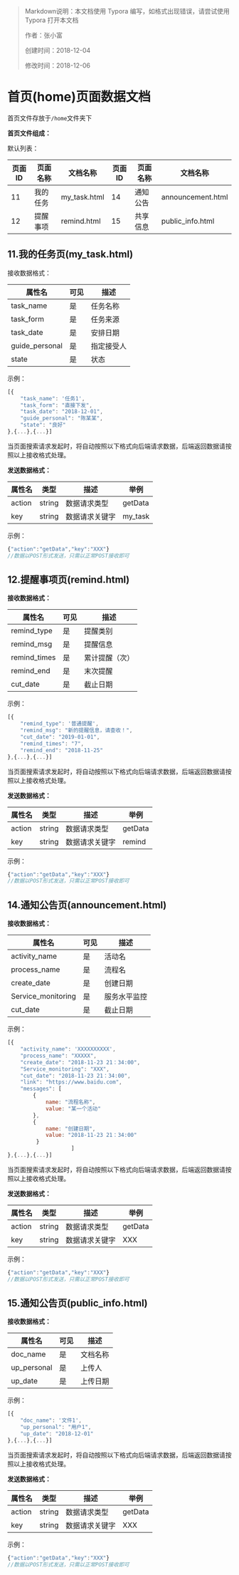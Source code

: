> Markdown说明：本文档使用 Typora 编写，如格式出现错误，请尝试使用 Typora 打开本文档
>
> 作者：张小富
>
> 创建时间：2018-12-04
>
> 修改时间：2018-12-06

# 首页(home)页面数据文档

首页文件存放于`/home`文件夹下

**首页文件组成：**

默认列表：

| 页面ID | 页面名称 | 文档名称     | 页面ID | 页面名称 | 文档名称          |
| ------ | -------- | ------------ | ------ | -------- | ----------------- |
| 11     | 我的任务 | my_task.html | 14     | 通知公告 | announcement.html |
| 12     | 提醒事项 | remind.html  | 15     | 共享信息 | public_info.html  |

## 11.我的任务页(my_task.html)

接收数据格式：

| 属性名         | 可见 | 描述       |
| -------------- | ---- | ---------- |
| task_name      | 是   | 任务名称   |
| task_form      | 是   | 任务来源   |
| task_date      | 是   | 安排日期   |
| guide_personal | 是   | 指定接受人 |
| state          | 是   | 状态       |

示例：

```javascript
[{
    "task_name": '任务1',
   	"task_form": "直接下发",
    "task_date": "2018-12-01",
    "guide_personal": "陈某某",
    "state": "良好"
},{...},{...}]
```

当页面搜索请求发起时，将自动按照以下格式向后端请求数据，后端返回数据请按照以上接收格式处理。

**发送数据格式：**

| 属性名 | 类型   | 描述           | 举例    |
| ------ | ------ | -------------- | ------- |
| action | string | 数据请求类型   | getData |
| key    | string | 数据请求关键字 | my_task |

示例：

```javascript
{"action":"getData","key":"XXX"}
//数据以POST形式发送，只需以正常POST接收即可
```
## 12.提醒事项页(remind.html)

**接收数据格式：**

| 属性名       | 可见 | 描述           |
| ------------ | ---- | -------------- |
| remind_type  | 是   | 提醒类别       |
| remind_msg   | 是   | 提醒信息       |
| remind_times | 是   | 累计提醒（次） |
| remind_end   | 是   | 末次提醒       |
| cut_date     | 是   | 截止日期       |

示例：

```javascript
[{
    "remind_type": '普通提醒',
    "remind_msg": "新的提醒信息，请查收！",
    "cut_date": "2019-01-01",
    "remind_times": "7",
    "remind_end": "2018-11-25"
},{...},{...}]
```

当页面搜索请求发起时，将自动按照以下格式向后端请求数据，后端返回数据请按照以上接收格式处理。

**发送数据格式：**

| 属性名 | 类型   | 描述           | 举例    |
| ------ | ------ | -------------- | ------- |
| action | string | 数据请求类型   | getData |
| key    | string | 数据请求关键字 | remind  |

示例：

```javascript
{"action":"getData","key":"XXX"}
//数据以POST形式发送，只需以正常POST接收即可
```
## 14.通知公告页(announcement.html)

**接收数据格式：**

| 属性名             | 可见 | 描述         |
| ------------------ | ---- | ------------ |
| activity_name      | 是   | 活动名       |
| process_name       | 是   | 流程名       |
| create_date        | 是   | 创建日期     |
| Service_monitoring | 是   | 服务水平监控 |
| cut_date           | 是   | 截止日期     |

示例：

```javascript
[{
    "activity_name": 'XXXXXXXXXX',
    "process_name": "XXXXX",
    "create_date": "2018-11-23 21：34:00",
    "Service_monitoring": "XXX",
    "cut_date": "2018-11-23 21：34:00",
    "link": "https://www.baidu.com",
    "messages": [
        {
            name: "流程名称",
            value: "某一个活动"
        },
        {
            name: "创建日期",
            value: "2018-11-23 21：34:00"
         }
                    ]
},{...},{...}]
```

当页面搜索请求发起时，将自动按照以下格式向后端请求数据，后端返回数据请按照以上接收格式处理。

**发送数据格式：**

| 属性名 | 类型   | 描述           | 举例    |
| ------ | ------ | -------------- | ------- |
| action | string | 数据请求类型   | getData |
| key    | string | 数据请求关键字 | XXX     |

示例：

```javascript
{"action":"getData","key":"XXX"}
//数据以POST形式发送，只需以正常POST接收即可
```

## 15.通知公告页(public_info.html)

**接收数据格式：**

| 属性名      | 可见 | 描述     |
| ----------- | ---- | -------- |
| doc_name    | 是   | 文档名称 |
| up_personal | 是   | 上传人   |
| up_date     | 是   | 上传日期 |

示例：

```javascript
[{
    "doc_name": '文件1',
    "up_personal": "用户1",
    "up_date": "2018-12-01"
},{...},{...}]
```

当页面搜索请求发起时，将自动按照以下格式向后端请求数据，后端返回数据请按照以上接收格式处理。

**发送数据格式：**

| 属性名 | 类型   | 描述           | 举例    |
| ------ | ------ | -------------- | ------- |
| action | string | 数据请求类型   | getData |
| key    | string | 数据请求关键字 | XXX     |

示例：

```javascript
{"action":"getData","key":"XXX"}
//数据以POST形式发送，只需以正常POST接收即可
```
